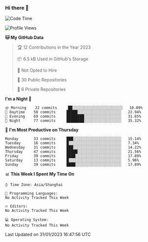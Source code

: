### Hi there 👋

<!--
**robinWongM/robinWongM** is a ✨ _special_ ✨ repository because its `README.md` (this file) appears on your GitHub profile.

Here are some ideas to get you started:

- 🔭 I’m currently working on ...
- 🌱 I’m currently learning ...
- 👯 I’m looking to collaborate on ...
- 🤔 I’m looking for help with ...
- 💬 Ask me about ...
- 📫 How to reach me: ...
- 😄 Pronouns: ...
- ⚡ Fun fact: ...
-->

<!--START_SECTION:waka-->
![Code Time](http://img.shields.io/badge/Code%20Time-121%20hrs%2034%20mins-blue)

![Profile Views](http://img.shields.io/badge/Profile%20Views-5-blue)

**🐱 My GitHub Data** 

> 🏆 12 Contributions in the Year 2023
 > 
> 📦 6.5 kB Used in GitHub's Storage 
 > 
> 🚫 Not Opted to Hire
 > 
> 📜 30 Public Repositories 
 > 
> 🔑 6 Private Repositories  
 > 
**I'm a Night 🦉** 

```text
🌞 Morning    22 commits     ██░░░░░░░░░░░░░░░░░░░░░░░   10.09% 
🌆 Daytime    50 commits     █████░░░░░░░░░░░░░░░░░░░░   22.94% 
🌃 Evening    69 commits     ████████░░░░░░░░░░░░░░░░░   31.65% 
🌙 Night      77 commits     ████████░░░░░░░░░░░░░░░░░   35.32%

```
📅 **I'm Most Productive on Thursday** 

```text
Monday       33 commits     ███░░░░░░░░░░░░░░░░░░░░░░   15.14% 
Tuesday      16 commits     █░░░░░░░░░░░░░░░░░░░░░░░░   7.34% 
Wednesday    31 commits     ███░░░░░░░░░░░░░░░░░░░░░░   14.22% 
Thursday     47 commits     █████░░░░░░░░░░░░░░░░░░░░   21.56% 
Friday       39 commits     ████░░░░░░░░░░░░░░░░░░░░░   17.89% 
Saturday     13 commits     █░░░░░░░░░░░░░░░░░░░░░░░░   5.96% 
Sunday       39 commits     ████░░░░░░░░░░░░░░░░░░░░░   17.89%

```


📊 **This Week I Spent My Time On** 

```text
⌚︎ Time Zone: Asia/Shanghai

💬 Programming Languages: 
No Activity Tracked This Week

🔥 Editors: 
No Activity Tracked This Week

💻 Operating System: 
No Activity Tracked This Week

```


 Last Updated on 31/01/2023 16:47:56 UTC
<!--END_SECTION:waka-->
